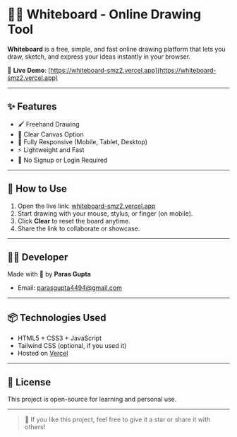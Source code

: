 # 🧑‍🎨 Whiteboard - Online Drawing Tool

**Whiteboard** is a free, simple, and fast online drawing platform that lets you draw, sketch, and express your ideas instantly in your browser.

🔗 **Live Demo**: [https://whiteboard-smz2.vercel.app](https://whiteboard-smz2.vercel.app)

---

## ✨ Features

- 🖌️ Freehand Drawing
- 🧼 Clear Canvas Option
- 📱 Fully Responsive (Mobile, Tablet, Desktop)
- ⚡ Lightweight and Fast
- 🚫 No Signup or Login Required

---

## 🚀 How to Use

1. Open the live link: [whiteboard-smz2.vercel.app](https://whiteboard-smz2.vercel.app)
2. Start drawing with your mouse, stylus, or finger (on mobile).
3. Click **Clear** to reset the board anytime.
4. Share the link to collaborate or showcase.

---

## 🧑‍💻 Developer

Made with 💙 by **Paras Gupta**

- Email: parasgupta4494@gmail.com

---

## 📦 Technologies Used

- HTML5 + CSS3 + JavaScript
- Tailwind CSS (optional, if you used it)
- Hosted on [Vercel](https://vercel.com)

---

## 📄 License

This project is open-source for learning and personal use.

---

> 🌟 If you like this project, feel free to give it a star or share it with others!
